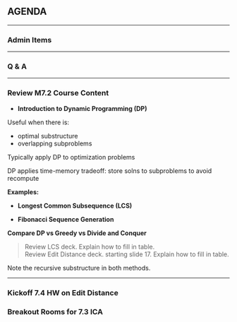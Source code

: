 ## AGENDA

---  

### Admin Items  

---  

### Q & A

---  
### Review M7.2 Course Content 

- **Introduction to Dynamic Programming (DP)**  

Useful when there is:
- optimal substructure
- overlapping subproblems

Typically apply DP to optimization problems

DP applies time-memory tradeoff: store solns to subproblems to avoid recompute

**Examples:**

- **Longest Common Subsequence (LCS)**

- **Fibonacci Sequence Generation**

**Compare DP vs Greedy vs Divide and Conquer**

> Review LCS deck. Explain how to fill in table.  
> Review Edit Distance deck. starting slide 17. Explain how to fill in table.

Note the recursive substructure in both methods.

---  

### Kickoff 7.4 HW on Edit Distance

### Breakout Rooms for 7.3 ICA


